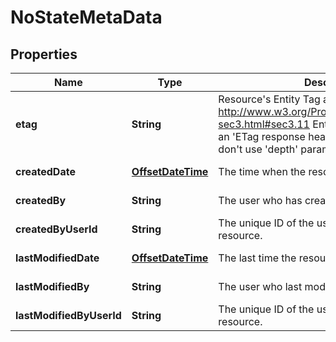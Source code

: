 

# NoStateMetaData

## Properties

| Name | Type | Description | Notes |
| ------------ | ------------- | ------------- | ------------- |
| **etag** | **String** | Resource&#39;s Entity Tag as defined in http://www.w3.org/Protocols/rfc2616/rfc2616-sec3.html#sec3.11  Entity Tag is also added as an &#39;ETag response header to requests which don&#39;t use &#39;depth&#39; parameter.  |  [optional] [readonly] |
| **createdDate** | [**OffsetDateTime**](OffsetDateTime.md) | The time when the resource was created. |  [optional] [readonly] |
| **createdBy** | **String** | The user who has created the resource. |  [optional] [readonly] |
| **createdByUserId** | **String** | The unique ID of the user who created the resource. |  [optional] [readonly] |
| **lastModifiedDate** | [**OffsetDateTime**](OffsetDateTime.md) | The last time the resource was modified. |  [optional] [readonly] |
| **lastModifiedBy** | **String** | The user who last modified the resource. |  [optional] [readonly] |
| **lastModifiedByUserId** | **String** | The unique ID of the user who last modified the resource. |  [optional] [readonly] |


